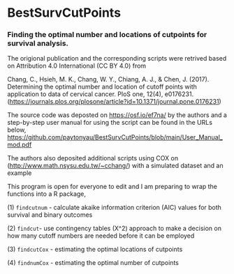 # BestSurvCutPoints
### Finding the optimal number and locations of cutpoints for survival analysis.


The origional publication and the corresponding scripts were retrived based on Attribution 4.0 International (CC BY 4.0) from

Chang, C., Hsieh, M. K., Chang, W. Y., Chiang, A. J., & Chen, J. (2017). Determining the optimal number and location of cutoff points with application to data of cervical cancer. PloS one, 12(4), e0176231.(https://journals.plos.org/plosone/article?id=10.1371/journal.pone.0176231)

The source code was deposted on https://osf.io/ef7na/ by the authors and a step-by-step user manual for using the script can be found in the URLs below, https://github.com/paytonyau/BestSurvCutPoints/blob/main/User_Manual_mod.pdf


The authors also deposited additional scripts using COX on (http://www.math.nsysu.edu.tw/~cchang/) with a simulated dataset and an example

This program is open for everyone to edit and I am preparing to wrap the functions into a R package, 

(1) `findcutnum` - calculate akaike information criterion (AIC) values for both survival and binary outcomes

(2) `findcut`- use contingency tables (X^2) approach to make a decision on how many cutoff numbers are needed before it can be employed

(3) `findcutCox` - estimating the optimal locations of cutpoints

(4) `findnumCox` -  estimating the optimal number of cutpoints


